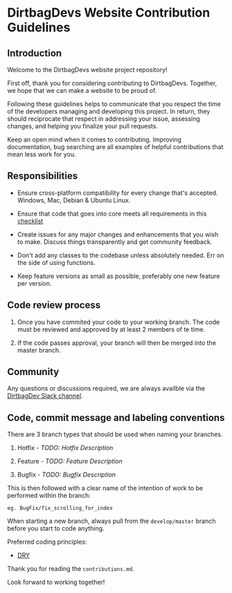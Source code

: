 # DirtbagDevs Website Contribution Guidelines

## Introduction

Welcome to the DirtbagDevs website project repository!

First off, thank you for considering contributing to DirtbagDevs. Together, we hope that we can make a website to be proud of.

Following these guidelines helps to communicate that you respect the time of the developers managing and developing this project. In return, they should reciprocate that respect in addressing your issue, assessing changes, and helping you finalize your pull requests.

Keep an open mind when it comes to contributing. Improving documentation, bug searching are all examples of helpful contributions that mean less work for you.

## Responsibilities

- Ensure cross-platform compatibility for every change that's accepted. Windows, Mac, Debian & Ubuntu Linux.

- Ensure that code that goes into core meets all requirements in this [checklist](https://gist.github.com/audreyr/4feef90445b9680475f2)

- Create issues for any major changes and enhancements that you wish to make. Discuss things transparently and get community feedback.

- Don't add any classes to the codebase unless absolutely needed. Err on the side of using functions.

- Keep feature versions as small as possible, preferably one new feature per version.

## Code review process

1. Once you have commited your code to your working branch. The code must be reviewed and approved by at least 2 members of te time.

2. If the code passes approval, your branch will then be merged into the master branch.

## Community

Any questions or discussions required, we are always availble via the [DirtbagDev Slack channel](https://dirtbagdevelopers.slack.com).

## Code, commit message and labeling conventions

There are 3 branch types that should be used when naming your branches. 

1. Hotfix - *TODO: Hotfix Description*

2. Feature - *TODO: Feature Description*
 
3. Bugfix - *TODO: Bugfix Description*

This is then followed with a clear name of the intention of work to be performed within the branch:
  
  ```
  eg. BugFix/fix_scrolling_for_index
  ```
  
When starting a new branch, always pull from the `develop/master` branch before you start to code anything.

Preferred coding principles:
- [DRY](https://en.wikipedia.org/wiki/Don%27t_repeat_yourself)

Thank you for reading the `contributions.md`. 

Look forward to working together!

